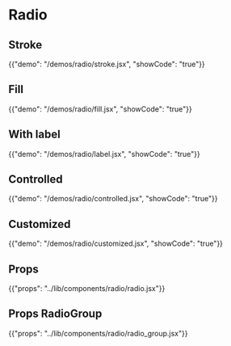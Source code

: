# Radio

## Stroke

{{"demo": "/demos/radio/stroke.jsx", "showCode": "true"}}

## Fill

{{"demo": "/demos/radio/fill.jsx", "showCode": "true"}}

## With label

{{"demo": "/demos/radio/label.jsx", "showCode": "true"}}

## Controlled

{{"demo": "/demos/radio/controlled.jsx", "showCode": "true"}}

## Customized

{{"demo": "/demos/radio/customized.jsx", "showCode": "true"}}

## Props

{{"props": "../lib/components/radio/radio.jsx"}}

## Props RadioGroup

{{"props": "../lib/components/radio/radio_group.jsx"}}